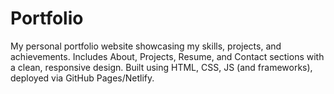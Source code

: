 # Portfolio
My personal portfolio website showcasing my skills, projects, and achievements. Includes About, Projects, Resume, and Contact sections with a clean, responsive design. Built using HTML, CSS, JS (and frameworks), deployed via GitHub Pages/Netlify.
